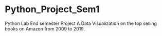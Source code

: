 # Python_Project_Sem1
Python Lab End semester Project
A Data Visualization on the top selling books on Amazon from 2009 to 2019.
